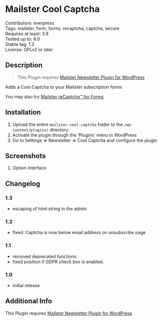 # Mailster Cool Captcha

Contributors: everpress  
Tags: mailster, form, forms, recaptcha, captcha, secure  
Requires at least: 3.8  
Tested up to: 6.0  
Stable tag: 1.3  
License: GPLv2 or later

## Description

> This Plugin requires [Mailster Newsletter Plugin for WordPress](https://mailster.co/?utm_campaign=wporg&utm_source=Mailster+Cool+Captcha+for+Forms&utm_medium=readme)

Adds a Cool Captcha to your Mailster subscription forms

You may also try [Mailster reCaptcha™ for Forms](https://wordpress.org/plugins/mailster-recaptcha/)

## Installation

1. Upload the entire `mailster-cool-captcha` folder to the `/wp-content/plugins/` directory
2. Activate the plugin through the 'Plugins' menu in WordPress
3. Go to Settings => Newsletter => Cool Captcha and configure the plugin

## Screenshots

1. Option Interface

## Changelog

### 1.3

-   escaping of html string in the admin

### 1.2

-   fixed: Captcha is now below email address on unsubscribe page

### 1.1

-   removed deprecated functions
-   fixed position if GDPR check box is enabled.

### 1.0

-   initial release

## Additional Info

This Plugin requires [Mailster Newsletter Plugin for WordPress](https://mailster.co/?utm_campaign=wporg&utm_source=Mailster+Cool+Captcha+for+Forms&utm_medium=readme)
